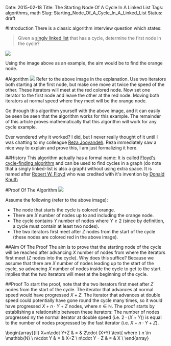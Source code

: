 Date: 2015-02-18
Title: The Starting Node Of A Cycle In A Linked List
Tags: algorithms, math
Slug: Starting_Node_Of_A_Cycle_In_A_Linked_List
Status: draft

#Introduction
There is a classic algorithm interview question which states: 

> Given a [singly linked list](http://en.wikipedia.org/wiki/Linked_list#Singly_linked_list) that has a cycle, determine the first node in the cycle?

<img src ="http://doctrina.org/images/ll-cycle-problem.png" />

Using the image above as an example, the aim would be to find the orange node.

#Algorithm
<img src ="http://doctrina.org/images/ll-cycle-intersection.png" />
Refer to the above image in the explanation. Use two iterators both starting at the first node, but make one move at twice the speed of the other. These iterators will meet at the red colored node. Now set one iterator to the first node and leave the other at the red node. Moving both iterators at normal speed where they meet will be the orange node.

Go through this algorithm yourself with the above image, and it can easily be seen be seen that the algorithm works for this example. The remainder of this article proves mathematically that this algorithm will work for any cycle example.

Ever wondered why it worked? I did, but I never really thought of it until I was chatting to my colleague [Reza Jooyandeh](http://www.jooyandeh.info/). Reza immediately saw a nice way to explain and prove this, I am just formalizing it here.

##History
This algorithm actually has a formal name: It is called [Floyd's cycle-finding algorithm](http://en.wikipedia.org/wiki/Cycle_detection#Tortoise_and_hare) and can be used to find cycles in a graph (do note that a singly linked-list is also a graph) without using extra space. It is named after [Robert W. Floyd](http://en.wikipedia.org/wiki/Robert_W._Floyd) who was credited with it's invention by [Donald Knuth](http://en.wikipedia.org/wiki/Donald_Knuth)

#Proof Of The Algorithm
<img src ="http://doctrina.org/images/ll-cycle-definition.png" />

Assume the following (refer to the above image):

 * The node that starts the cycle is colored orange.
 * There are $X$ number of nodes up to and including the orange node.
 * The cycle contains $Y$ number of nodes where $Y \geq 2$ (since by definition, a cycle must contain at least two nodes).
 * The two iterators first meet after $Z$ nodes from the start of the cycle (these nodes are colored red in the above image).

##Aim Of The Proof
The aim is to prove that the starting node of the cycle will be reached after advancing $X$ number of nodes from where the iterators first meet ($Z$ nodes into the cycle). Why does this suffice? Because we assume that there are $X$ number of nodes leading up to the start of the cycle, so advancing $X$ number of nodes inside the cycle to get to the start implies that the two iterators will meet at the beginning of the cycle.

##Proof
To start the proof, note that the two iterators first meet after $Z$ nodes from the start of the cycle. The iterator that advances at normal speed would have progressed $X+Z$. The iterator that advances at double speed could potentially have gone round the cycle many times, so it would have progressed $X+n\cdot Y+Z$ nodes, where $n \in \mathbb{N}$. The proof starts by establishing a relationship between these iterators: The number of nodes progressed ny the normal iterator at double speed (i.e. $2\cdot (X+Y)$) is equal to the number of nodes progressed by the fast iterator (i.e. $X+n\cdot Y+Z$).

\begin{array}{ll}
X+n\cdot Y+Z & = & 2\cdot (X+Y) \text{ where } n \in \mathbb{N} \\
n\cdot Y & = & X+Z \\
n\cdot Y - Z & = & X \\
\end{array}
